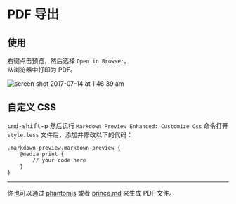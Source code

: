 # PDF 导出  
## 使用
右键点击预览，然后选择 `Open in Browser`。    
从浏览器中打印为 PDF。

![screen shot 2017-07-14 at 1 46 39 am](https://user-images.githubusercontent.com/1908863/28201366-536dbc0a-6836-11e7-866f-db9a5d12de16.png)

## 自定义 CSS
<kbd>cmd-shift-p</kbd> 然后运行 `Markdown Preview Enhanced: Customize Css` 命令打开 `style.less` 文件后，添加并修改以下的代码：    

```less
.markdown-preview.markdown-preview {
    @media print {
        // your code here
    }
}
```

---  

你也可以通过 [phantomjs](zh-cn/phantomjs.md) 或者 [prince.md](zh-cn/prince.md) 来生成 PDF 文件。